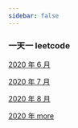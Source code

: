 ```yaml
---
sidebar: false
---
```


### 一天一 leetcode

[2020 年 6 月](./202006/)

[2020 年 7 月](./202007/)

[2020 年 8 月](./202008/)

[2020 年 more](./more/)
